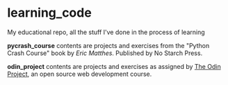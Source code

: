 # learning_code 

My educational repo, all the stuff I've done in the process of learning

**pycrash_course** contents are projects and exercises from the "Python Crash Course" book by *Eric Matthes*. Published by No Starch Press.

**odin_project** contents are projects and exercises as assigned by [The Odin Project](https://theodinproject.com 'The Odin Poject'), an open source web development course.
